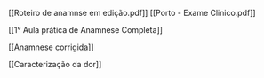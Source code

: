 [[Roteiro de anamnse em edição.pdf]]
[[Porto - Exame Clinico.pdf]]

 [[1° Aula prática de Anamnese Completa]]

[[Anamnese corrigida]]

[[Caracterização da dor]]

